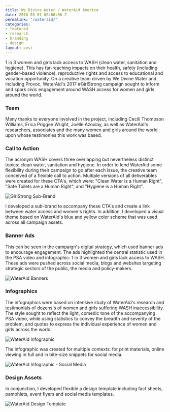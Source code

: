 ```yaml
---
title: We Divine Water / WaterAid America
date: 2016-03-01 00:00:00 Z
permalink: "/wateraid/"
categories:
- featured
- research
- branding
- design
layout: post
---
```


1 in 3 women and girls lack access to WASH (clean water, sanitation and hygiene). This has far-reaching impacts on their health, safety (including gender-based violence), reproductive rights and access to educational and vocation opportunity. On a creative team driven by We Divine Water and including Provoc, WaterAid's 2017 #GirlStrong campaign sought to inform and spark civic engagement around WASH access for women and girls around the world.

### Team

Many thanks to everyone involved in the project, including Cecili Thompson Williams, Erica Priggen Wright, Joélle Azoulay, as well as WaterAid's researchers, associates and the many women and girls around the world upon whose testimonies this work was based.

### Call to Action

The acronym WASH covers three overlapping but nevertheless distinct topics: clean water, sanitation and hygiene. In order to lend WaterAid some flexibility during their campaign to go after each issue, the creative team conceived of a flexible call to action. Multiple versions of all deliverables were created for these CTA's, which were: "Clean Water is a Human Right", "Safe Toilets are a Human Right", and "Hygiene is a Human Right".

![GirlStrong Sub-Brand](/img/wateraid_subbrand.jpg) 

I developed a sub-brand to accompany these CTA's and create a link between water access and women's rights. In addition, I developed a visual theme based on WaterAid's blue and yellow color scheme that was used across all campaign assets.

### Banner Ads

This can be seen in the campaign's digital strategy, which used banner ads to encourage engagement. The ads highlighted the central statistic used in the PSA video and infographic: 1 in 3 women and girls lack access to WASH. These ads were pushed across social media, blogs and websites targeting strategic sectors of the public, the media and policy-makers.

![WaterAid Banners](/img/wateraid_banners.jpg)

### Infographics

The infographics were based on intensive study of WaterAid's research and testimonials of dozens's of women and girls suffering WASH inaccessibility. The style sought to reflect the light, comedic tone of the accompanying PSA video, while using statistics to convey the breadth and severity of the problem, and quotes to express the individual experience of women and girls across the world.

![WaterAid Infographic](/img/wateraid_infographic.jpg) 

The infographic was created for multiple contexts: for print materials, online viewing in full and in bite-size snippets for social media.

![WaterAid Infographic - Social Media](/img/wateraid_infographic_sm1.jpg)

### Design Assets

In conjunction, I developed flexible a design template including fact sheets, pamphlets, event flyers and social media templates.

![WaterAid Design Template](/img/wateraid_designtemplate.jpg)
